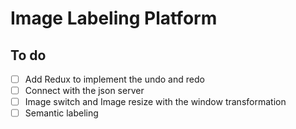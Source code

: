 # Image Labeling Platform
## To do 
- [ ] Add Redux to implement the undo and redo
- [ ] Connect with the json server
- [ ] Image switch and Image resize with the window transformation
- [ ] Semantic labeling
